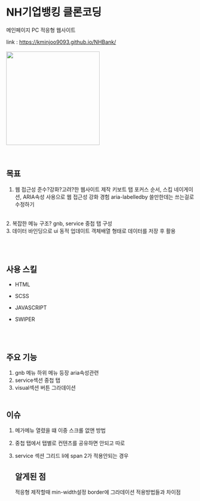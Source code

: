 # NH기업뱅킹 클론코딩

메인페이지 PC 적응형 웹사이트

link : https://kminjoo9093.github.io/NHBank/
<br>
<br>
<img src="https://github.com/user-attachments/assets/88230422-fe21-40f9-887d-854b25a72412" height="250px">

<br>

## 목표
1. 웹 접근성 준수?강화?고려?한 웹사이트 제작
   키보트 탭 포커스 순서, 스킵 네이게이션, ARIA속성 사용으로 웹 접근성 강화 경험        aria-labelledby 쓸만한데는 쓰는걸로 수정하기
<br>
2. 복잡한 메뉴 구조? gnb, service 중첩 탭 구성
<br>
3. 데이터 바인딩으로 ui 동적 업데이트
객체배열 형태로 데이터를 저장 후 활용

<br><br>
## 사용 스킬
- HTML
- SCSS
- JAVASCRIPT
- SWIPER

  <br><br>

## 주요 기능
1. gnb 메뉴 하위 메뉴 등장 aria속성관련
3. service섹션 중첩 탭
4. visual섹션 버튼 그라데이션
<br><br>
   
## 이슈
1. 메가메뉴 열렸을 떄 이중 스크롤 없앤 방법
2. 중첩 탭에서 탭별로 컨텐츠를 공유하면 안되고 따로
3. service 섹션 그리드 li에 span 2가 적용안되는 경우

   ## 알게된 점
   적응형 제작할때 min-width설정
   border에 그라데이션 적용방법들과 차이점
